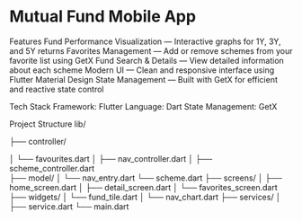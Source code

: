 # Mutual Fund Mobile App

Features
 Fund Performance Visualization — Interactive graphs for 1Y, 3Y, and 5Y returns
 Favorites Management — Add or remove schemes from your favorite list using GetX
 Fund Search & Details — View detailed information about each scheme
 Modern UI — Clean and responsive interface using Flutter Material Design
 State Management — Built with GetX for efficient and reactive state control

 Tech Stack
Framework: Flutter
Language: Dart
State Management: GetX

Project Structure
lib/

 ├── controller/
 
 │    └── favourites.dart
 │    ├── nav_controller.dart
 │    ├── scheme_controller.dart      
 ├── model/
 │    └── nav_entry.dart
      └── scheme.dart
 ├── screens/
 │    ├── home_screen.dart
 │    ├── detail_screen.dart
 │    └── favorites_screen.dart
 ├── widgets/
 │    └── fund_tile.dart
 │    └── nav_chart.dart
 ├── services/
 │    ├── service.dart
 └── main.dart

